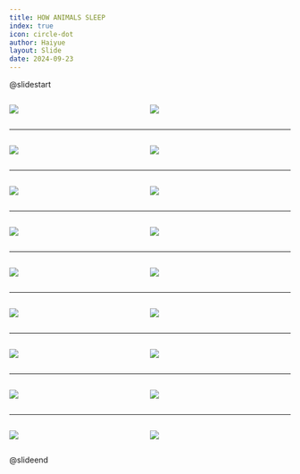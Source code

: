```yaml
---
title: HOW ANIMALS SLEEP
index: true
icon: circle-dot
author: Haiyue
layout: Slide
date: 2024-09-23
---
```

 
@slidestart

<div style="display:flex">
<div style="flex:1">

![](/reading/english/Level-L/HOW%20ANIMALS%20SLEEP/001.webp)
</div>
<div style="flex:1">

![](/reading/english/Level-L/HOW%20ANIMALS%20SLEEP/002.webp)
</div>
</div>

---

<div style="display:flex">
<div style="flex:1">

![](/reading/english/Level-L/HOW%20ANIMALS%20SLEEP/003.webp)
</div>
<div style="flex:1">

![](/reading/english/Level-L/HOW%20ANIMALS%20SLEEP/004.webp)
</div>
</div>

---

<div style="display:flex">
<div style="flex:1">

![](/reading/english/Level-L/HOW%20ANIMALS%20SLEEP/005.webp)
</div>
<div style="flex:1">

![](/reading/english/Level-L/HOW%20ANIMALS%20SLEEP/006.webp)
</div>
</div>

---

<div style="display:flex">
<div style="flex:1">

![](/reading/english/Level-L/HOW%20ANIMALS%20SLEEP/007.webp)
</div>
<div style="flex:1">

![](/reading/english/Level-L/HOW%20ANIMALS%20SLEEP/008.webp)
</div>
</div>

---

<div style="display:flex">
<div style="flex:1">

![](/reading/english/Level-L/HOW%20ANIMALS%20SLEEP/009.webp)
</div>
<div style="flex:1">

![](/reading/english/Level-L/HOW%20ANIMALS%20SLEEP/010.webp)
</div>
</div>

---

<div style="display:flex">
<div style="flex:1">

![](/reading/english/Level-L/HOW%20ANIMALS%20SLEEP/011.webp)
</div>
<div style="flex:1">

![](/reading/english/Level-L/HOW%20ANIMALS%20SLEEP/012.webp)
</div>
</div>

---

<div style="display:flex">
<div style="flex:1">

![](/reading/english/Level-L/HOW%20ANIMALS%20SLEEP/013.webp)
</div>
<div style="flex:1">

![](/reading/english/Level-L/HOW%20ANIMALS%20SLEEP/014.webp)
</div>
</div>

---

<div style="display:flex">
<div style="flex:1">

![](/reading/english/Level-L/HOW%20ANIMALS%20SLEEP/015.webp)
</div>
<div style="flex:1">

![](/reading/english/Level-L/HOW%20ANIMALS%20SLEEP/016.webp)
</div>
</div>

---

<div style="display:flex">
<div style="flex:1">

![](/reading/english/Level-L/HOW%20ANIMALS%20SLEEP/017.webp)
</div>
<div style="flex:1">

![](/reading/english/Level-L/HOW%20ANIMALS%20SLEEP/018.webp)
</div>
</div>

@slideend